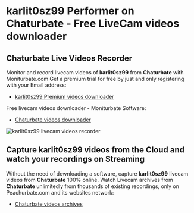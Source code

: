 # karlit0sz99 Performer on Chaturbate - Free LiveCam videos downloader

## Chaturbate Live Videos Recorder

Monitor and record livecam videos of **karlit0sz99** from **Chaturbate** with Moniturbate.com
Get a premium trial for free by just and only registering with your Email address:
* [karlit0sz99 Premium videos downloader](https://moniturbate.com/request-demo-licence-key.html)

Free livecam videos downloader - Moniturbate Software:
* [Chaturbate videos downloader](https://moniturbate.com/moniturbate-download-software.html)

![karlit0sz99 livecam videos recorder](https://peachurnet.com/templates/moniturbate-software.png)


## Capture karlit0sz99 videos from the Cloud and watch your recordings on Streaming

Without the need of downloading a software, capture **karlit0sz99** livecam videos from **Chaturbate** 100% online.
Watch Livecam archives from **Chaturbate** unlimitedly from thousands of existing recordings, only on Peachurbate.com and its websites network:
* [Chaturbate videos archives](https://peachurnet.com/)